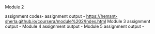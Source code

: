 Module 2

assignment codes-
assignment output - https://hemant-sherla.github.io/coursera/module%202/Index.html
Module 3 assignment output -
Module 4 assignment output -
Module 5 assignment output -

